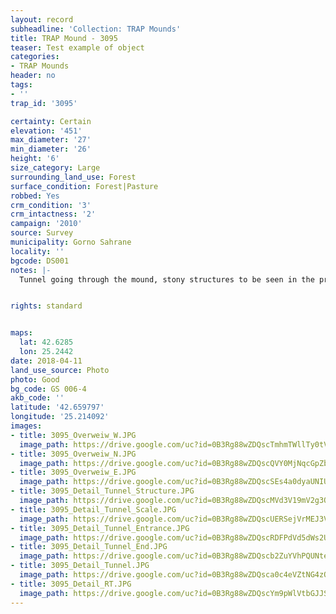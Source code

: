 ```yaml
---
layout: record
subheadline: 'Collection: TRAP Mounds'
title: TRAP Mound - 3095
teaser: Test example of object
categories:
- TRAP Mounds
header: no
tags:
- ''
trap_id: '3095'

certainty: Certain
elevation: '451'
max_diameter: '27'
min_diameter: '26'
height: '6'
size_category: Large
surrounding_land_use: Forest
surface_condition: Forest|Pasture
robbed: Yes
crm_condition: '3'
crm_intactness: '2'
campaign: '2010'
source: Survey
municipality: Gorno Sahrane
locality: ''
bgcode: DS001
notes: |-
  Tunnel going through the mound, stony structures to be seen in the profile.


rights: standard


maps:
  lat: 42.6285
  lon: 25.2442
date: 2018-04-11
land_use_source: Photo
photo: Good
bg_code: GS 006-4
akb_code: ''
latitude: '42.659797'
longitude: '25.214092'
images:
- title: 3095_Overweiw_W.JPG
  image_path: https://drive.google.com/uc?id=0B3Rg88wZDQscTmhmTWllTy0tV1U
- title: 3095_Overweiw_N.JPG
  image_path: https://drive.google.com/uc?id=0B3Rg88wZDQscQVY0MjNqcGpZb2M
- title: 3095_Overweiw_E.JPG
  image_path: https://drive.google.com/uc?id=0B3Rg88wZDQscSEs4a0dyaUNIU3c
- title: 3095_Detail_Tunnel_Structure.JPG
  image_path: https://drive.google.com/uc?id=0B3Rg88wZDQscMVd3V19mV2g3QlU
- title: 3095_Detail_Tunnel_Scale.JPG
  image_path: https://drive.google.com/uc?id=0B3Rg88wZDQscUERSejVrMEJ3VlE
- title: 3095_Detail_Tunnel_Entrance.JPG
  image_path: https://drive.google.com/uc?id=0B3Rg88wZDQscRDFPdVd5dWs2U2s
- title: 3095_Detail_Tunnel_End.JPG
  image_path: https://drive.google.com/uc?id=0B3Rg88wZDQscb2ZuYVhPQUNteDg
- title: 3095_Detail_Tunnel.JPG
  image_path: https://drive.google.com/uc?id=0B3Rg88wZDQsca0c4eVZtNG4zQnc
- title: 3095_Detail_RT.JPG
  image_path: https://drive.google.com/uc?id=0B3Rg88wZDQscYm9pWlVtbGJJS1k
---
```


